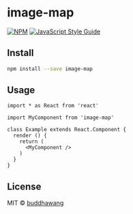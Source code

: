 # image-map

> 

[![NPM](https://img.shields.io/npm/v/image-map.svg)](https://www.npmjs.com/package/image-map) [![JavaScript Style Guide](https://img.shields.io/badge/code_style-standard-brightgreen.svg)](https://standardjs.com)

## Install

```bash
npm install --save image-map
```

## Usage

```tsx
import * as React from 'react'

import MyComponent from 'image-map'

class Example extends React.Component {
  render () {
    return (
      <MyComponent />
    )
  }
}
```

## License

MIT © [buddhawang](https://github.com/buddhawang)
